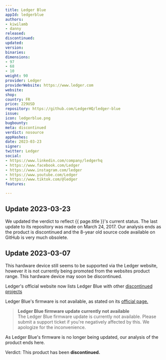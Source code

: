 ```yaml
---
title: Ledger Blue
appId: ledgerblue
authors:
- kiwilamb
- danny
released: 
discontinued: 
updated: 
version: 
binaries: 
dimensions:
- 97
- 68
- 10
weight: 90
provider: Ledger
providerWebsite: https://www.ledger.com
website: 
shop: 
country: FR
price: 229USD
repository: https://github.com/LedgerHQ/ledger-blue
issue: 
icon: ledgerblue.png
bugbounty: 
meta: discontinued
verdict: nosource
appHashes: 
date: 2023-03-23
signer: 
twitter: Ledger
social:
- https://www.linkedin.com/company/ledgerhq
- https://www.facebook.com/Ledger
- https://www.instagram.com/ledger
- https://www.youtube.com/Ledger
- https://www.tiktok.com/@ledger
features: 

---
```


## Update 2023-03-23 

We updated the verdict to reflect {{ page.title }}'s current status. The last update to its repository was made on March 24, 2017. Our analysis ends as the product is discontinued and the 8-year old source code available on GitHub is very much obsolete.

## Update 2023-03-07

This hardware device still seems to be supported via the Ledger website, however it is not currently being promoted from the websites product range. This hardware device may soon be discontinued.

Ledger's official website now lists Ledger Blue with other [discontinued projects](https://support.ledger.com/hc/en-us/sections/4404369868433-Discontinued-products)

Ledger Blue's firmware is not available, as stated on its [official page.](https://support.ledger.com/hc/en-us/articles/360005885733-Update-Ledger-Blue-firmware?docs=true)

> **Ledger Blue firmware update currently not available** <br />
The Ledger Blue firmware update is currently not available. Please submit a support ticket if you're negatively affected by this. We apologize for the inconvenience. 

As Ledger Blue's firmware is no longer being updated, our analysis of the product ends here.

Verdict: This product has been **discontinued.**
